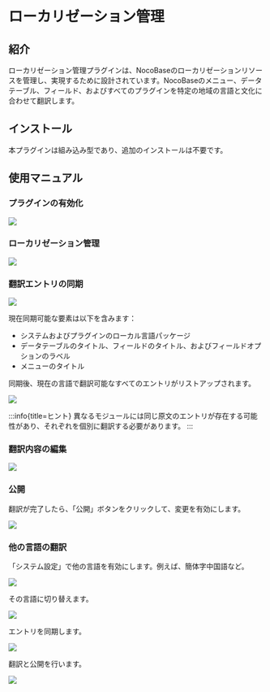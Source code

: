 # ローカリゼーション管理

<PluginInfo name="localization-management"></PluginInfo>

## 紹介

ローカリゼーション管理プラグインは、NocoBaseのローカリゼーションリソースを管理し、実現するために設計されています。NocoBaseのメニュー、データテーブル、フィールド、およびすべてのプラグインを特定の地域の言語と文化に合わせて翻訳します。

## インストール

本プラグインは組み込み型であり、追加のインストールは不要です。

## 使用マニュアル

### プラグインの有効化

![](https://static-docs.nocobase.com/d16f6ecd6bfb8d1e8acff38f23ad37f8.png)

### ローカリゼーション管理

<img src="https://static-docs.nocobase.com/202404202134187.png"/>

### 翻訳エントリの同期

<img src="https://static-docs.nocobase.com/202404202134850.png"/>

現在同期可能な要素は以下を含みます：

- システムおよびプラグインのローカル言語パッケージ
- データテーブルのタイトル、フィールドのタイトル、およびフィールドオプションのラベル
- メニューのタイトル

同期後、現在の言語で翻訳可能なすべてのエントリがリストアップされます。

<img src="https://static-docs.nocobase.com/202404202136567.png"/>

:::info{title=ヒント}
異なるモジュールには同じ原文のエントリが存在する可能性があり、それぞれを個別に翻訳する必要があります。
:::

### 翻訳内容の編集

<img src="https://static-docs.nocobase.com/202404202142836.png"/>

### 公開

翻訳が完了したら、「公開」ボタンをクリックして、変更を有効にします。

<img src="https://static-docs.nocobase.com/202404202143135.png"/>

### 他の言語の翻訳

「システム設定」で他の言語を有効にします。例えば、簡体字中国語など。

![](https://static-docs.nocobase.com/618830967aaeb643c892fce355d59a73.png)

その言語に切り替えます。

<img src="https://static-docs.nocobase.com/202404202144789.png"/>

エントリを同期します。

<img src="https://static-docs.nocobase.com/202404202145877.png"/>

翻訳と公開を行います。

<img src="https://static-docs.nocobase.com/202404202143135.png"/>

